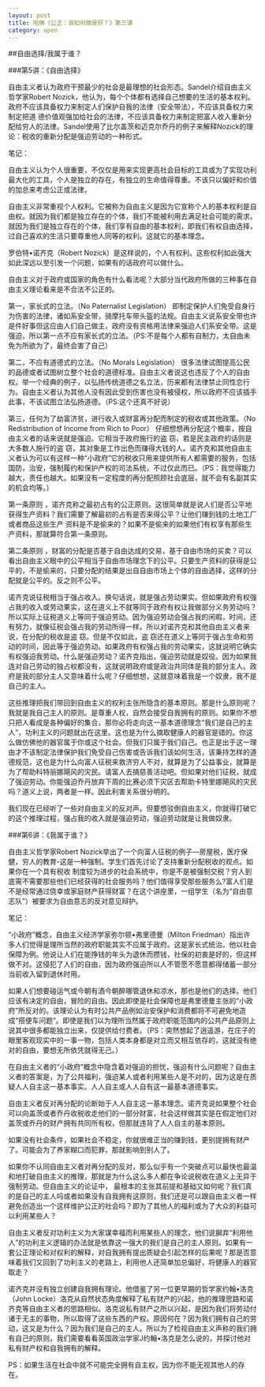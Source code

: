 ```yaml
---
layout: post
title: 哈佛《公正：该如何做是好？》第三课
category: open
---
```

##自由选择/我属于谁？

###第5讲：《自由选择》

自由主义者认为政府干预最少的社会是最理想的社会形态。Sandel介绍自由主义哲学家Robert Nozick，他认为，每个个体都有选择自己想要的生活的基本权利。政府不应该具备权力来制定人们保护自我的法律（安全带法），不应该具备权力来制定把道 德价值观强加给社会的法律，不应该具备权力来制定把富人收入重新分配给穷人的法律。Sandel使用了比尔盖茨和迈克尔乔丹的例子来解释Nozick的理论：税收的重新分配是强迫劳动的一种形式。

笔记：

自由主义认为个人很重要，不仅仅是用来实现更高社会目标的工具或为了实现功利最大化的工具，个人是独立的存在，有独立的生命值得尊重。不该只以偏好和价值的加总来考虑公正或法律。

自由主义非常重视个人权利。它被称为自由主义是因为它宣称个人的基本权利是自由权。就因为我们都是独立存在的个体，我们不能被利用去满足社会可能的需求。就因为我们是独立存在的个体，我们享有自由的基本权利，即我们有权自由选择，过自己喜欢的生活只要尊重他人同等的权利。这就它的基本理念。

罗伯特•诺齐克（Robert Nozick）是这样说的，个人有权利。这些权利如此强大如此深远以至引发一个问题，如果有的话政府可以做什么。

自由主义对于政府或国家的角色有什么看法呢？大部分当代政府所做的三种事在自由主义理论看来是不合法不公正的。

第一，家长式的立法。（No Paternalist Legislation） 即制定保护人们免受自身行为伤害的法律，诸如系安全带，骑摩托车带头盔的法规。自由主义说系安全带也许是件好事但这应由人们自己做主，政府没有资格用法律来强迫人们系安全带。这是强迫，所以第一点不应有家长式的立法。（PS:不是每个人都有自制力，太自由未免为所欲为了，最终会害了自己）

第二，不应有道德式的立法。（No Morals Legislation） 很多法律试图提高公民的品德或者试图树立整个社会的道德标准。自由主义者说这也违反了个人的自由权。举一个经典的例子，以弘扬传统道德之名立法，历来都有法律禁止同性恋行为。自由主义者认为其他人没有因此受到伤害也没有被侵权，所以政府不应该插手此事，不该试图立法弘扬道德。（PS:这个还真不好说）

第三，任何为了劫富济贫，进行收入或财富再分配而制定的税收或其他政策。（No Redistribution of Income from Rich to Poor） 仔细想想再分配这个概率，按自由主义者的话来说就是强迫。它相当于政府施行的盗 窃，若是民主政府的话则是大多数人施行的盗 窃，其对象是工作出色而赚得大钱的人。诺齐克和其他自由主义者认为可以有这样一种“小政府”它的税收只用来提供所有人都需要的服务，包括国防，治安，强制履约和保护产权的司法系统，不过仅此而已。（PS：我觉得能力越大，责任也越大。如果没有一定程度的再分配照顾社会底层，就不会有名副其实的机会均等。）

第一条原则 ，诺齐克称之最初占有的公正原则。这很简单就是说人们是否公平地获得生产资料？我们需要了解最初的占有是否来得公平？让他们赚到钱的土地工厂或者商品这些生产 资料是不是偷来的？如果不是偷来的如果他们有权享有那些生产资料，那就算符合第一条原则。

第二条原则 ，财富的分配是否基于自由达成的交易，基于自由市场的买卖？可以看出自由主义眼中的公平相当于自由市场理念下的公平。只要生产资料的获得是公平的，不是偷来的，只要分配的结果是出自自由市场上个体的自由选择，这样的分配就是公平的。反之则不公平。

诺齐克说征税相当于强占收入。换句话说，就是强占劳动果实。但如果政府有权强占我的收入或劳动果实，这在道义上不就等同于政府有权让我做部分义务劳动吗？所以实际上征税道义上等同于强迫劳动。因为强迫劳动会强占我的闲暇，时间，还有努力，就像征税会强占我的劳动所得一样。所以对诺齐克和其他自由主义者来说，在分配的税收是盗 窃。但是不仅如此，盗 窃还在道义上等同于强占生命和劳动的时间，因此等于强迫劳动。如果政府有权强占我的劳动果实，这就说明它确实有权强迫我劳动。什么是强迫劳动？诺齐克指出，强迫劳动就是奴役。因为如果我连对自己劳动的独占权都没有，这就说明政府或是政治共同体是我的部分主人。政府是我的部分主人又意味着什么呢？仔细想想，这就意味着我是一个奴隶，我不是自己的主人。

这些推理把我们带回到自由主义的权利主张所隐含的基本原则。那是什么原则呢？我就是我自己主人的原则。是尊重人权，自然会接受自我拥有的原则。如果你不想只把人看成是各种偏好的集合，那你必将走向这一基本道德理念“我们是自己的主人”，功利主义的问题就出在这里。这也是为什么摘取健康人的器官是错的。你这么做仿佛他的器官属于你或这个社会。但我们只属于我们自己。也正是出于这一理由才不该制定法律保护我们免受自己伤害或告诉我们该如何生活，该秉持怎样的道德规范，这也是为什么向富人征税来救济穷人不对，就算是为了公益事业，就算是为了帮助科特丽娜飓风的灾民。请富人去搞慈善活动吧。但如果对他们征税，就成了强迫劳动。你能强迫乔丹放弃下周的比赛必须下灾区去帮助卡特里娜飓风的灾民吗？道义上说，两者是一样。因此利害关系很分明的。

我们现在已经听了一些对自由主义的反对声。但要想驳倒自由主义，你就得打破它的这个推理过程，强占我的收入就是强迫劳动，强迫劳动就是让我做奴隶。

###第6讲：《我属于谁？》

自由主义哲学家Robert Nozick举出了一个向富人征税的例子—房屋税，医疗保健，穷人的教育-这是一种强制。学生们首先讨论了支持重新分配税收的观点。如果你在一个具有税收 制度较为进步的社会系统中，你是不是被强制交税？穷人到底需不需要那些他们已经获得的社会服务吗？他们值得享受那些服务么?富人们是不是经常通过侥幸或家庭财产获得财富？在这个讲座里，一组学生（名为“自由意志队”）被要求为自由意志的反对意见辩护。

笔记：

“小政府”概念，自由主义经济学家弥尔顿•弗里德曼（Milton Friedman）指出许多人们觉得是理所当然的政府职能其实不应属于政府。这是家长式统治。他以社会保障为例。他说让人们在能挣钱的年头为退休而攒钱，社保的初衷是好的，但这样做不对。这侵犯了人们的自由，因为政府强迫所以人不管愿不愿意都得储蓄一部分当前收入留到退休时用。

如果人们想要碰运气或今朝有酒今朝醉哪管退休和凉水，那也是他们的选择。他们应该有决定的自由，冒险的自由。因此即使是社会保障也是弗里德曼主张的“小政府”所反对的。该理论认为有时公共产品例如治安保护和消费都将不可避免地造成“搭便车问题”。即使是我们以为理所当然属于政府职能范围内的公共产品原则上说其中很多都能独立出来，仅提供给付费者。（PS：突然想起了逍遥游，在庄子的眼里客观现实中的一事一物，包括人类本身都是对立而又相互依存的，这就没有绝对的自由，要想无所依凭就得无己。）

在自由主义者的“小政府”概念中隐含着对强迫的担忧，强迫有什么问题呢？自由主义者的答案是，为了公共福利，强迫某人或者利用某些人是不对的，因为这是在质疑人人自主这一基本事实。人人自主或人人自有这一最基本道德事实。

自由主义者反对再分配的论断始于人人自主这一基本理念。诺齐克说如果整个社会可以向盖茨或者乔丹收税收走他们的一部分财富，社会这样做其实是在假定他们对盖茨或乔丹的财产拥有共同所有权，但那就违背了人人自主的基本原则。

如果没有社会条件，如果社会不稳定，你就很难正当的赚到钱，更别提拥有财产了。可能会为了养家糊口而犯罪，那就影响到别人了。

如果你不认同自由主义者对再分配的反对，那么似乎有一个突破点可以最快也最温和地打破自由主义的推理，那就是为什么这么多人都在争论说税收在道义上无异于强制劳动。但自由主义的论证中， 最根本的主张其前提和基础又如何呢？我们真的是自己的主人吗或者如果没有自我拥有这原则，我们还是可以跟自由主义者一样避免创造出一个这样维护公正的社会吗？即为了其他人的福利或为了大众的利益可以利用某些人？

自由主义者反对功利主义为大家谋幸福而利用某些人的理念，他们说摒弃“利用他人”的功利主义逻辑的办法就是依靠这一强大的我们是自己的主人原则。如果有一套公正理论和对权利的解释，对自我拥有提出质疑会引起怎样的后果呢？那是否意味着我们又回到了功利主义的老路上，利用他人还简单加总偏好，将健康人的器官取走？

诺齐克并没有独立创建自我拥有理论。他借鉴了另一位更早期的哲学家约翰•洛克（John Locke）洛克从自然状态角度解释了私有财产的兴起，他的推理思路和诺齐克等自由主义者的思路相似。洛克说私有财产之所以兴起，是因为我们将劳动付诸于无主的事物，所以取得了这些东西的产权。原因何在？因为我们拥有自己的劳动，这又是为什么？因为我们是自己的主人。所以为了检视自由主义声称的我们拥有自己的原则，我们需要看看英国政治学家J约翰•洛克是怎么说的，并探讨他对私有财产权和自我拥有的解释。

PS：如果生活在社会中就不可能完全拥有自主权，因为你不能无视其他人的存在。 

